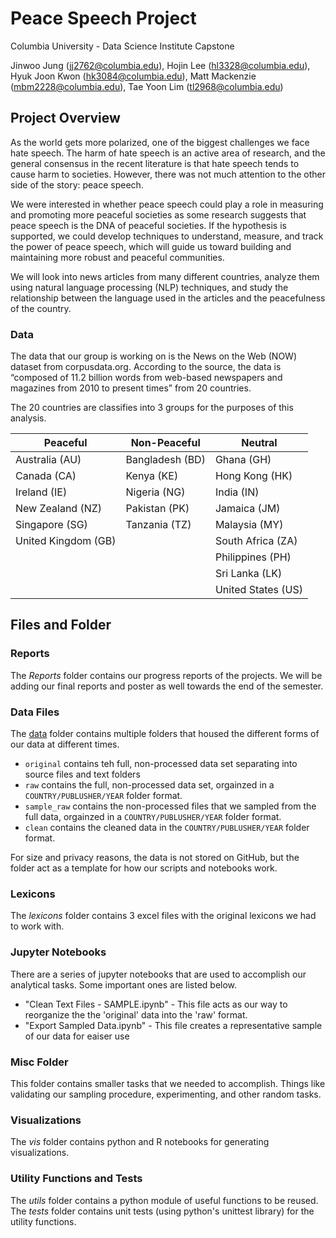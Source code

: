 # Peace Speech Project
Columbia University - Data Science Institute Capstone

Jinwoo Jung (jj2762@columbia.edu), Hojin Lee (hl3328@columbia.edu),
Hyuk Joon Kwon (hk3084@columbia.edu), Matt Mackenzie (mbm2228@columbia.edu),
Tae Yoon Lim (tl2968@columbia.edu)

## Project Overview

As the world gets more polarized, one of the biggest challenges we face hate speech. The harm of hate speech is an active area of research, and the general consensus in the recent literature is that hate speech tends to cause harm to societies. However, there was not much attention to the other side of the story: peace speech.

We were interested in whether peace speech could play a role in measuring and promoting more peaceful societies as some research suggests that peace speech is the DNA of peaceful societies. If the hypothesis is supported, we could develop techniques to understand, measure, and track the power of peace speech, which will guide us toward building and maintaining more robust and peaceful communities.

We will look into news articles from many different countries, analyze them using natural language processing (NLP) techniques, and study the relationship between the language used in the articles and the peacefulness of the country.

### Data

The data that our group is working on is the News on the Web (NOW) dataset from corpusdata.org. According to the source, the data is “composed of 11.2 billion words from web-based newspapers and magazines from 2010 to present times” from 20 countries.

The 20 countries are classifies into 3 groups for the purposes of this analysis.


| Peaceful            | Non-Peaceful    | Neutral            |
|---------------------|-----------------|--------------------|
| Australia (AU)      | Bangladesh (BD) | Ghana (GH)         |
| Canada (CA)         | Kenya (KE)      | Hong Kong (HK)     |
| Ireland (IE)        | Nigeria (NG)    | India (IN)         |
| New Zealand (NZ)    | Pakistan (PK)   | Jamaica (JM)       |
| Singapore (SG)      | Tanzania (TZ)   | Malaysia (MY)      |
| United Kingdom (GB) |                 | South Africa (ZA)  |
|                     |                 | Philippines (PH)   |
|                     |                 | Sri Lanka (LK)     |
|                     |                 | United States (US) |

## Files and Folder

### Reports

The *Reports* folder contains our progress reports of the projects.
We will be adding our final reports and poster as well towards the end of the semester.

### Data Files

The [data](data) folder contains multiple folders that housed the different forms of our data at different times.

- `original` contains teh full, non-processed data set separating into source files and text folders
- `raw` contains the full, non-processed data set, orgainzed in a `COUNTRY/PUBLUSHER/YEAR` folder format.
- `sample_raw` contains the non-processed files that we sampled from the full data, orgainzed in a `COUNTRY/PUBLUSHER/YEAR` folder format.
- `clean` contains the cleaned data in the `COUNTRY/PUBLUSHER/YEAR` folder format.

For size and privacy reasons, the data is not stored on GitHub, but the folder act as a template for how our scripts and notebooks work.

### Lexicons

The *lexicons* folder contains 3 excel files with the original lexicons we had to work with.

### Jupyter Notebooks

There are a series of jupyter notebooks that are used to accomplish our analytical tasks. Some important ones are listed below.

- "Clean Text Files - SAMPLE.ipynb" - This file acts as our way to reorganize the the 'original' data into the 'raw' format.
- "Export Sampled Data.ipynb" - This file creates a representative sample of our data for eaiser use

### Misc Folder

This folder contains smaller tasks that we needed to accomplish. Things like validating our sampling procedure, experimenting, and other random tasks.

### Visualizations

The *vis* folder contains python and R notebooks for generating visualizations.

### Utility Functions and Tests

The *utils* folder contains a python module of useful functions to be reused. The *tests* folder contains unit tests (using python's unittest library) for the utility functions.
